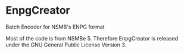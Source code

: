 # EnpgCreator
Batch Encoder for NSMB's ENPG format

Most of the code is from NSMBe 5.
Therefore EnpgCreator is released under the GNU General Public License Version 3.
